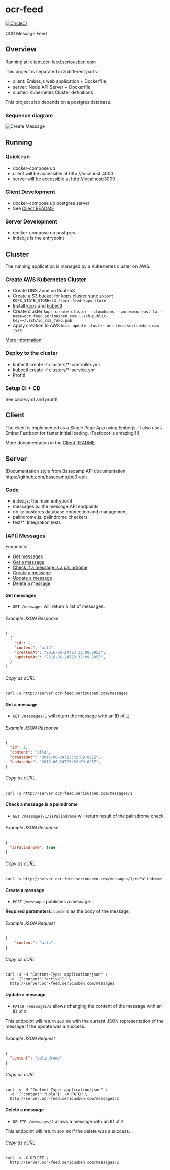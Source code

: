 # ocr-feed

[![CircleCI](https://circleci.com/gh/seriousben/ocr-feed/tree/master.svg?style=svg)](https://circleci.com/gh/seriousben/ocr-feed/tree/master)

OCR Message Feed

## Overview

Running at: [client.ocr-feed.seriousben.com](http://client.ocr-feed.seriousben.com/)

This project is separated in 3 different parts:

 - client: Ember.js web application + Dockerfile
 - server: Node API Server + Dockerfile
 - cluster: Kubernetes Cluster definitions
 
This project also depends on a postgres database.

### Sequence diagram

![Create Message](https://github.com/seriousben/ocr-feed/blob/master/doc/seq-create-message.png)
 
## Running

### Quick run
 - docker-compose up 
 - client will be accessible at http://localhost:4000
 - server will be accessible at http://localhost:3000
 
### Client Development
 - docker-compose up postgres server
 - See [Client README](https://github.com/seriousben/ocr-feed/blob/master/client/README.md)
 
### Server Development
 - docker-compose up postgres 
 - index.js is the entrypoint

## Cluster

The running application is managed by a Kubernetes cluster on AWS.

### Create AWS Kubernetes Cluster

 - Create DNS Zone on Route53
 - Create a S3 bucket for kops cluster state
   `export KOPS_STATE_STORE=s3://ocr-feed-kops-store`
 - Install [kops](https://github.com/kubernetes/kops) and [kubectl](http://kubernetes.io/docs/user-guide/prereqs/)
 - Create cluster
   `kops create cluster --cloud=aws --zones=us-east-1a --name=ocr-feed.seriousben.com --ssh-public-key=~/.ssh/id_rsa_foko.pub`
 - Apply creation to AWS
   `kops update cluster ocr-feed.seriousben.com --yes`
   
[More information](https://github.com/kubernetes/kops/blob/master/docs/aws.md)

### Deploy to the cluster

  - kubectl create -f clusters/*-controller.yml
  - kubectl create -f clusters/*-service.yml
  - Profit!

### Setup CI + CD

See circle.yml and profit!

## Client

The client is implemented as a Single Page App using Emberjs. It also uses Ember Fastboot for faster initial loading. (Fastboot is amazing!!!)

More documentation in the [Client README](https://github.com/seriousben/ocr-feed/blob/master/client/README.md).

## Server

(Documentation style from Basecamp API documentation https://github.com/basecamp/bc3-api)

### Code

 - index.js: the main entrypoint
 - messages.js: the message API endpoints
 - db.js: postgres database connection and management
 - palindrome.js: palindrome checkers
 - test/*: Integration tests

### [API] Messages

Endpoints:

- [Get messages](#get-messages)
- [Get a message](#get-a-message)
- [Check if a message is a palindrome](#check-a-message-is-a-palindrome)
- [Create a message](#create-a-message)
- [Update a message](#update-a-message)
- [Delete a message](#delete-a-message)

#### Get messages

* `GET /messages` will return a list of messages.

###### Example JSON Response
<!-- START GET /messages -->
```json
[
  {
    "id": 1,
    "content": "allo",
    "createdAt": "2016-06-24T23:32:09.095Z",
    "updatedAt": "2016-06-24T23:32:09.095Z",
  }
]
```
<!-- END GET /messages -->
###### Copy as cURL

``` shell
curl -s http://server.ocr-feed.seriousben.com/messages
```

#### Get a message

* `GET /messages/1` will return the message with an ID of `1`;

###### Example JSON Response
<!-- START GET /messages/1 -->
```json
{
  "id": 1,
  "content": "allo",
  "createdAt": "2016-06-24T23:32:09.095Z",
  "updatedAt": "2016-06-24T23:32:09.095Z",
}
```
<!-- END GET /messages/1 -->

###### Copy as cURL

``` shell
curl -s http://server.ocr-feed.seriousben.com/messages/1
```

#### Check a message is a palindrome

* `GET /messages/1/isPalindrome` will return result of the palindrome check.

###### Example JSON Response
<!-- START GET /messages/1/isPalindrome -->
```json
{
  "isPalindrome": true
}
```
<!-- END GET /messages/1/isPalindrome -->

###### Copy as cURL

``` shell
curl -s http://server.ocr-feed.seriousben.com/messages/1/isPalindrome
```

#### Create a message

* `POST /messages` publishes a message.

**Required parameters**: `content` as the body of the message. 

###### Example JSON Request

``` json
{
    "content": "allo",
}
```

###### Copy as cURL

``` shell
curl -s -H "Content-Type: application/json" \
  -d '{"content":"active"}' \
  http://server.ocr-feed.seriousben.com/messages
```

#### Update a message

* `PATCH /messages/2` allows changing the content of the message with an ID of `2`.

This endpoint will return `200 OK` with the current JSON representation of the message if the update was a success.

###### Example JSON Request

``` json
{
  "content": "palindrome"
}
```

###### Copy as cURL

``` shell
curl -s -H "Content-Type: application/json" \
  -d '{"content":"Hola"}' -X PATCH \
  http://server.ocr-feed.seriousben.com/messages/2
```

#### Delete a message

* `DELETE /messages/2` allows a message with an ID of `2`.

This endpoint will return `200 OK` if the delete was a success.

###### Copy as cURL

``` shell
curl -s -X DELETE \
  http://server.ocr-feed.seriousben.com/messages/2
```
